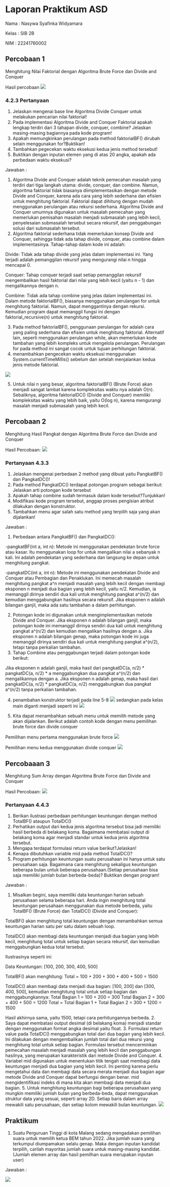# Laporan Praktikum ASD
Nama : Nasywa Syafinka Widyamara

Kelas : SIB 2B

NIM : 22241760002

## Percobaan 1 
Menghitung Nilai Faktorial dengan Algoritma Brute Force dan Divide and Conquer

Hasil percobaan
<img src=4.2.2.png>

### 4.2.3 Pertanyaan
1. Jelaskan mengenai base line Algoritma Divide Conquer untuk melakukan pencarian nilai faktorial!
2. Pada implementasi Algoritma Divide and Conquer Faktorial apakah lengkap terdiri dari 3 tahapan 
divide, conquer, combine? Jelaskan masing-masing bagiannya pada kode program!
3. Apakah memungkinkan perulangan pada method faktorialBF() dirubah selain menggunakan 
for?Buktikan!
4. Tambahkan pegecekan waktu eksekusi kedua jenis method tersebut!
5. Buktikan dengan inputan elemen yang di atas 20 angka, apakah ada perbedaan waktu eksekusi?

Jawaban :

1. Algoritma Divide and Conquer adalah teknik pemecahan masalah yang terdiri dari tiga langkah utama: divide, conquer, dan combine. Namun, algoritma faktorial tidak biasanya diimplementasikan dengan metode Divide and Conquer, karena ada cara yang lebih sederhana dan efisien untuk menghitung faktorial. Faktorial dapat dihitung dengan mudah menggunakan perulangan atau rekursi sederhana. Algoritma Divide and Conquer umumnya digunakan untuk masalah pemecahan yang memerlukan pemisahan masalah menjadi submasalah yang lebih kecil, penyelesaian submasalah tersebut secara rekursif, dan penggabungan solusi dari submasalah tersebut.
2. Algoritma faktorial sederhana tidak memerlukan konsep Divide and Conquer, sehingga tidak ada tahap divide, conquer, atau combine dalam implementasinya. Tahap-tahap dalam kode ini adalah:

Divide: Tidak ada tahap divide yang jelas dalam implementasi ini. Yang terjadi adalah pemanggilan rekursif yang mengurangi nilai n hingga mencapai 0.

Conquer: Tahap conquer terjadi saat setiap pemanggilan rekursif mengembalikan hasil faktorial dari nilai yang lebih kecil (yaitu n - 1) dan mengalikannya dengan n.

Combine: Tidak ada tahap combine yang jelas dalam implementasi ini. Dalam metode faktorialBF(), biasanya menggunakan perulangan for untuk menghitung faktorial. Namun, dapat menggantinya dengan rekursi. Kemudian program dapat memanggil fungsi ini dengan faktorial_recursive(n) untuk menghitung faktorial.

3. Pada method faktorialBF(), penggunaan perulangan for adalah cara yang paling sederhana dan efisien untuk menghitung faktorial. Alternatif lain, seperti menggunakan perulangan while, akan memerlukan kode tambahan yang lebih kompleks untuk mengelola perulangan. Perulangan for pada method ini sangat cocok untuk tujuan perhitungan faktorial. 
4. menambahkan pengecekan waktu eksekusi menggunakan System.currentTimeMillis() sebelum dan setelah menjalankan kedua jenis metode faktorial. 

<img src=awal.png>

5. Untuk nilai n yang besar, algoritma faktorialBF() (Brute Force) akan menjadi sangat lambat karena kompleksitas waktu nya adalah O(n). Sebaliknya, algoritma faktorialDC() (Divide and Conquer) memiliki kompleksitas waktu yang lebih baik, yaitu O(log n), karena mengurangi masalah menjadi submasalah yang lebih kecil.


## Percobaan 2
Menghitung Hasil Pangkat dengan Algoritma Brute Force dan Divide and Conquer

Hasil Percobaan:
<img src=4.3.2.png>


### Pertanyaan 4.3.3
1. Jelaskan mengenai perbedaan 2 method yang dibuat yaitu PangkatBF() dan PangkatDC()!
2. Pada method PangkatDC() terdapat potongan program sebagai berikut:
Jelaskan arti potongan kode tersebut
3. Apakah tahap combine sudah termasuk dalam kode tersebut?Tunjukkan!
4. Modifikasi kode program tersebut, anggap proses pengisian atribut dilakukan dengan 
konstruktor.
5. Tambahkan menu agar salah satu method yang terpilih saja yang akan dijalankan!

Jawaban :

1. Perbedaan antara PangkatBF() dan PangkatDC():

-pangkatBF(int a, int n): Metode ini menggunakan pendekatan brute force atau kasar. Itu menggunakan loop for untuk mengalikan nilai a sebanyak n kali. Ini adalah pendekatan yang sederhana dan langsung ke depan untuk menghitung pangkat.

-pangkatDC(int a, int n): Metode ini menggunakan pendekatan Divide and Conquer atau Pembagian dan Penaklukan. Ini memecah masalah menghitung pangkat a^n menjadi masalah yang lebih kecil dengan membagi eksponen n menjadi dua bagian yang lebih kecil, yaitu n/2. Kemudian, ia memanggil dirinya sendiri dua kali untuk menghitung pangkat a^(n/2) dan kemudian menggabungkan hasilnya secara rekursif. Jika eksponen n adalah bilangan ganjil, maka ada satu tambahan a dalam perhitungan.

2. Potongan kode ini digunakan untuk mengimplementasikan metode Divide and Conquer. Jika eksponen n adalah bilangan ganjil, maka potongan kode ini memanggil dirinya sendiri dua kali untuk menghitung pangkat a^(n/2) dan kemudian mengalikan hasilnya dengan a. Jika eksponen n adalah bilangan genap, maka potongan kode ini juga memanggil dirinya sendiri dua kali untuk menghitung pangkat a^(n/2), tetapi tanpa perkalian tambahan.
3. Tahap Combine atau penggabungan terjadi dalam potongan kode berikut:

Jika eksponen n adalah ganjil, maka hasil dari pangkatDC(a, n/2) * pangkatDC(a, n/2) * a menggabungkan dua pangkat a^(n/2) dan mengalikannya dengan a.
Jika eksponen n adalah genap, maka hasil dari pangkatDC(a, n/2) * pangkatDC(a, n/2) menggabungkan dua pangkat a^(n/2) tanpa perkalian tambahan.

4. penambahan konstruktor terjadi pada line 5-8
   <img src=4.3.3-4.png>
   sedangkan pada kelas main diganti menjadi seperti ini
   <img src=4.3.3-4.2.png>

5. Kita dapat menambahkan sebuah menu untuk memilih metode yang akan dijalankan. Berikut adalah contoh kode dengan menu pemilihan brute force dan divide conquer

Pemilihan menu pertama menggunakan brute force
 <img src=4.3.3bf.png>

 Pemilihan menu kedua menggunakan divide conquer
 <img src=4.3.3dc.png>
   

## Percobaaan 3
Menghitung Sum Array dengan Algoritma Brute Force dan Divide and Conquer

Hasil Percobaan:
 <img src=4.4.2.png>
   


### Pertanyaan 4.4.3
1. Berikan ilustrasi perbedaan perhitungan keuntungan dengan method TotalBF() ataupun 
TotalDC()
2. Perhatikan output dari kedua jenis algoritma tersebut bisa jadi memiliki hasil berbeda di 
belakang koma. Bagaimana membatasi output di belakang koma agar menjadi standar untuk 
kedua jenis algoritma tersebut.
3. Mengapa terdapat formulasi return value berikut?Jelaskan!
4. Kenapa dibutuhkan variable mid pada method TotalDC()?
5. Program perhitungan keuntungan suatu perusahaan ini hanya untuk satu perusahaan saja. 
Bagaimana cara menghitung sekaligus keuntungan beberapa bulan untuk beberapa 
perusahaan.(Setiap perusahaan bisa saja memiliki jumlah bulan berbeda-beda)? Buktikan 
dengan program!

Jawaban :

1. Misalkan begini, saya memiliki data keuntungan harian sebuah perusahaan selama beberapa hari. Anda ingin menghitung total keuntungan perusahaan menggunakan dua metode berbeda, yaitu TotalBF() (Brute Force) dan TotalDC() (Divide and Conquer):

TotalBF() akan menghitung total keuntungan dengan menambahkan semua keuntungan harian satu per satu dalam sebuah loop.

TotalDC() akan membagi data keuntungan menjadi dua bagian yang lebih kecil, menghitung total untuk setiap bagian secara rekursif, dan kemudian menggabungkan kedua total tersebut.

Ilustrasinya seperti ini:

Data Keuntungan: [100, 200, 300, 400, 500]

TotalBF() akan menghitung:
Total = 100 + 200 + 300 + 400 + 500 = 1500

TotalDC() akan membagi data menjadi dua bagian: [100, 200] dan [300, 400, 500], kemudian menghitung total untuk setiap bagian dan menggabungkannya:
Total Bagian 1 = 100 + 200 = 300
Total Bagian 2 = 300 + 400 + 500 = 1200
Total = Total Bagian 1 + Total Bagian 2 = 300 + 1200 = 1500

Hasil akhirnya sama, yaitu 1500, tetapi cara perhitungannya berbeda.
2. Saya dapat membatasi output desimal (di belakang koma) menjadi standar dengan menggunakan format angka desimal yaitu float.
3. Formulasi return value pada TotalDC() menggabungkan total dari dua bagian yang lebih kecil. Ini dilakukan dengan mengembalikan jumlah total dari dua rekursi yang menghitung total untuk setiap bagian. Formulasi tersebut mencerminkan pemecahan masalah menjadi masalah yang lebih kecil dan penggabungan hasilnya, yang merupakan karakteristik dari metode Divide and Conquer.
4. Variabel mid digunakan untuk menentukan titik tengah saat membagi data keuntungan menjadi dua bagian yang lebih kecil. Ini penting karena perlu mengetahui data dan membagi data secara merata menjadi dua bagian agar metode Divide and Conquer dapat berfungsi dengan benar. mid mengidentifikasi indeks di mana kita akan membagi data menjadi dua bagian.
5. Untuk menghitung keuntungan bagi beberapa perusahaan yang mungkin memiliki jumlah bulan yang berbeda-beda, dapat menggunakan struktur data yang sesuai, seperti array 2D. Setiap baris dalam array mewakili satu perusahaan, dan setiap kolom mewakili bulan keuntungan. 
 <img src=4.3.3-5.png>
   


## Praktikum
1. Suatu Perguruan Tinggi di kota Malang sedang mengadakan pemilihan suara untuk memilih ketua 
BEM tahun 2022. Jika jumlah suara yang terkumpul diumpamakan selalu genap. Maka dengan 
inputan kandidat terpilih, carilah mayoritas jumlah suara untuk masing-masing kandidat. (Jumlah 
elemen array dan hasil pemilhan suara merupakan inputan user)

Jawaban :

 <img src=tugas.png>





